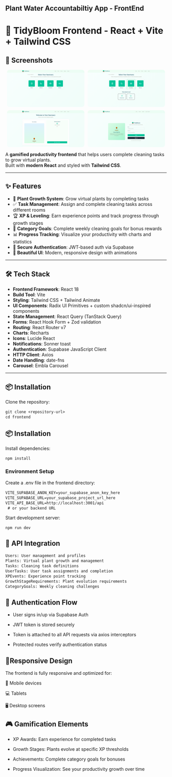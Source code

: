 ## Plant Water Accountabiltiy App - FrontEnd

# 🌸 TidyBloom Frontend - React + Vite + Tailwind CSS

## 📸 Screenshots

<div style="display: flex; flex-wrap: wrap; gap: 10px; justify-content: center;">
  <img src="/demoScreenshots/demoSS1.png" alt="Screenshot 1" style="width: 48%; border-radius: 8px;" />
  <img src="/demoScreenshots/demoSS2.png" alt="Screenshot 2" style="width: 48%; border-radius: 8px;" />
  <img src="/demoScreenshots/demoSS3.png" alt="Screenshot 3" style="width: 48%; border-radius: 8px;" />
  <img src="/demoScreenshots/demoSS4.png" alt="Screenshot 4" style="width: 48%; border-radius: 8px;" />
</div>


A **gamified productivity frontend** that helps users complete cleaning tasks to grow virtual plants.  
Built with **modern React** and styled with **Tailwind CSS**.

---

## ✨ Features

- 🌱 **Plant Growth System**: Grow virtual plants by completing tasks  
- ✅ **Task Management**: Assign and complete cleaning tasks across different rooms  
- 🏆 **XP & Leveling**: Earn experience points and track progress through growth stages  
- 🎯 **Category Goals**: Complete weekly cleaning goals for bonus rewards  
- 📊 **Progress Tracking**: Visualize your productivity with charts and statistics  
- 🔐 **Secure Authentication**: JWT-based auth via Supabase  
- 🎨 **Beautiful UI**: Modern, responsive design with animations  

---

## 🛠 Tech Stack

- **Frontend Framework**: React 18  
- **Build Tool**: Vite  
- **Styling**: Tailwind CSS + Tailwind Animate  
- **UI Components**: Radix UI Primitives + custom shadcn/ui-inspired components  
- **State Management**: React Query (TanStack Query)  
- **Forms**: React Hook Form + Zod validation  
- **Routing**: React Router v7  
- **Charts**: Recharts  
- **Icons**: Lucide React  
- **Notifications**: Sonner toast  
- **Authentication**: Supabase JavaScript Client  
- **HTTP Client**: Axios  
- **Date Handling**: date-fns  
- **Carousel**: Embla Carousel  

---

## 📦 Installation

Clone the repository:

```
git clone <repository-url>
cd frontend
```

## 📦 Installation

Install dependencies:

```
npm install
```

### Environment Setup

Create a .env file in the frontend directory:

```
VITE_SUPABASE_ANON_KEY=your_supabase_anon_key_here
VITE_SUPABASE_URL=your_supabase_project_url_here
VITE_API_BASE_URL=http://localhost:3001/api
 # or your backend URL
```

Start development server:

```
npm run dev
```

## 🔌 API Integration

```
Users: User management and profiles
Plants: Virtual plant growth and management
Tasks: Cleaning task definitions
UserTasks: User task assignments and completion
XPEvents: Experience point tracking
GrowthStageRequirements: Plant evolution requirements
CategoryGoals: Weekly cleaning challenges
```

## 🔐 Authentication Flow
- User signs in/up via Supabase Auth

- JWT token is stored securely

- Token is attached to all API requests via axios interceptors

- Protected routes verify authentication status

## 📱Responsive Design
The frontend is fully responsive and optimized for:

📱 Mobile devices

💻 Tablets

🖥 Desktop screens

## 🎮 Gamification Elements
- XP Awards: Earn experience for completed tasks

- Growth Stages: Plants evolve at specific XP thresholds

- Achievements: Complete category goals for bonuses

- Progress Visualization: See your productivity growth over time